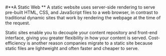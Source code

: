 #**A Static Web **
A static website uses server-side rendering to serve pre-built HTML, CSS, and JavaScript files to a web browser, in contrast to traditional dynamic sites that work by rendering the webpage at the time of the request.

Static sites enable you to decouple your content repository and front-end interface, giving you greater flexibility in how your content is served. Cost-efficiency is another reason companies migrate to a static site because static files are lightweight and often faster and cheaper to serve.
